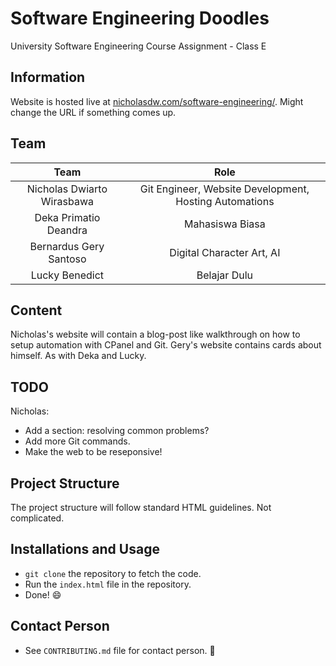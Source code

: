 # Software Engineering Doodles
University Software Engineering Course Assignment - Class E

## Information
Website is hosted live at [nicholasdw.com/software-engineering/](https://nicholasdw.com/software-engineering/). Might change the URL if something comes up.

## Team
|            Team            |                          Role                          |
|:--------------------------:|:------------------------------------------------------:|
| Nicholas Dwiarto Wirasbawa | Git Engineer, Website Development, Hosting Automations |
| Deka Primatio Deandra      | Mahasiswa Biasa                                        |
| Bernardus Gery Santoso     | Digital Character Art, AI                              |
| Lucky Benedict             | Belajar Dulu                                           |

## Content
Nicholas's website will contain a blog-post like walkthrough on how to setup automation with CPanel and Git.
Gery's website contains cards about himself.
As with Deka and Lucky.

## TODO
Nicholas:
* Add a section: resolving common problems?
* Add more Git commands.
* Make the web to be reseponsive!

## Project Structure
The project structure will follow standard HTML guidelines. Not complicated.

## Installations and Usage
* `git clone` the repository to fetch the code.
* Run the `index.html` file in the repository.
* Done! :smile:

## Contact Person
* See `CONTRIBUTING.md` file for contact person. :information_desk_person:
